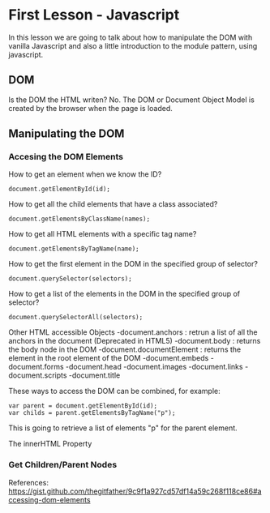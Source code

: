 # First Lesson - Javascript

In this lesson we are going to talk about how to manipulate the DOM with vanilla Javascript and also a little introduction to the module pattern, using javascript.

## DOM

Is the DOM the HTML writen?
No. The DOM or Document Object Model is created by the browser when the page is loaded.

## Manipulating the DOM

### Accesing the DOM Elements

How to get an element when we know the ID?

```
document.getElementById(id);
```

How to get all the child elements that have a class associated?

```
document.getElementsByClassName(names);
```

How to get all HTML elements with a specific tag name?

```
document.getElementsByTagName(name);
```

How to get the first element in the DOM in the specified group of selector?

```
document.querySelector(selectors);
```

How to get a list of the elements in the DOM in the specified group of selector?

```
document.querySelectorAll(selectors);
```

Other HTML accessible Objects
-document.anchors : retrun a list of all the anchors in the document (Deprecated in HTML5)
-document.body : returns the body node in the DOM
-document.documentElement : returns the element in the root element of the DOM
-document.embeds
-document.forms
-document.head
-document.images
-document.links
-document.scripts
-document.title


These ways to access the DOM can be combined, for example:

```
var parent = document.getElementById(id);
var childs = parent.getElementsByTagName("p");
```

This is going to retrieve a list of elements "p" for the parent element.

The innerHTML Property

### Get Children/Parent Nodes



References:
https://gist.github.com/thegitfather/9c9f1a927cd57df14a59c268f118ce86#accessing-dom-elements
